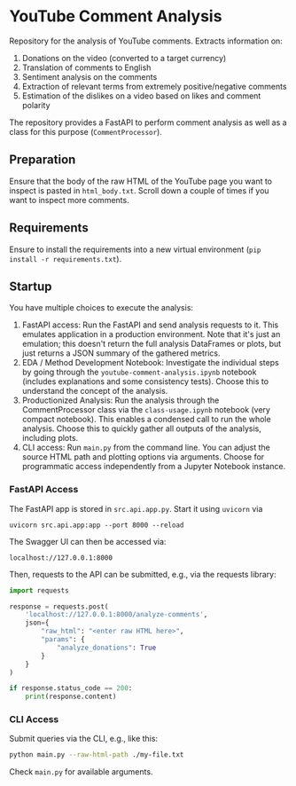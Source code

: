 # YouTube Comment Analysis

Repository for the analysis of YouTube comments. Extracts information on:

1. Donations on the video (converted to a target currency)
2. Translation of comments to English
3. Sentiment analysis on the comments
4. Extraction of relevant terms from extremely positive/negative comments
5. Estimation of the dislikes on a video based on likes and comment polarity

The repository provides a FastAPI to perform comment analysis as well as a class for this purpose (`CommentProcessor`).

## Preparation

Ensure that the body of the raw HTML of the YouTube page you want to inspect is pasted in `html_body.txt`. Scroll down a couple of times if you want to inspect more comments.

## Requirements

Ensure to install the requirements into a new virtual environment (`pip install -r requirements.txt`).

## Startup

You have multiple choices to execute the analysis:

1. FastAPI access: Run the FastAPI and send analysis requests to it. This emulates application in a production environment. Note that it's just an emulation; this doesn't return the full analysis DataFrames or plots, but just returns a JSON summary of the gathered metrics.
2. EDA / Method Development Notebook: Investigate the individual steps by going through the `youtube-comment-analysis.ipynb` notebook (includes explanations and some consistency tests). Choose this to understand the concept of the analysis.
3. Productionized Analysis: Run the analysis through the CommentProcessor class via the `class-usage.ipynb` notebook (very compact notebook). This enables a condensed call to run the whole analysis. Choose this to quickly gather all outputs of the analysis, including plots.
4. CLI access: Run `main.py` from the command line. You can adjust the source HTML path and plotting options via arguments. Choose for programmatic access independently from a Jupyter Notebook instance.

### FastAPI Access

The FastAPI app is stored in `src.api.app.py`. Start it using `uvicorn` via

```
uvicorn src.api.app:app --port 8000 --reload
```

The Swagger UI can then be accessed via:

```
localhost://127.0.0.1:8000
```

Then, requests to the API can be submitted, e.g., via the requests library:

```python
import requests

response = requests.post(
    'localhost://127.0.0.1:8000/analyze-comments',
    json={
        "raw_html": "<enter raw HTML here>",
        "params": {
            "analyze_donations": True
        }
    }
)

if response.status_code == 200:
    print(response.content)
```

### CLI Access

Submit queries via the CLI, e.g., like this:

```sh
python main.py --raw-html-path ./my-file.txt
```

Check `main.py` for available arguments.
